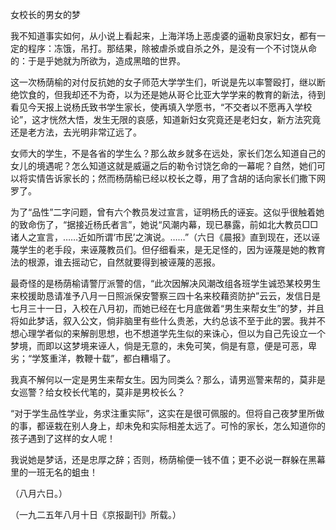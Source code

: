 女校长的男女的梦

  

我不知道事实如何，从小说上看起来，上海洋场上恶虔婆的逼勒良家妇女，都有一定的程序：冻饿，吊打。那结果，除被虐杀或自杀之外，是没有一个不讨饶从命的：于是乎她就为所欲为，造成黑暗的世界。

这一次杨荫榆的对付反抗她的女子师范大学学生们，听说是先以率警殴打，继以断绝饮食的，但我却还不为奇，以为还是她从哥仑比亚大学学来的教育的新法，待到看见今天报上说杨氏致书学生家长，使再填入学愿书，“不交者以不愿再入学校论”，这才恍然大悟，发生无限的哀感，知道新妇女究竟还是老妇女，新方法究竟还是老方法，去光明非常辽远了。

女师大的学生，不是各省的学生么？那么故乡就多在远处，家长们怎么知道自己的女儿的境遇呢？怎么知道这就是威逼之后的勒令讨饶乞命的一幕呢？自然，她们可以将实情告诉家长的；然而杨荫榆已经以校长之尊，用了含胡的话向家长们撒下网罗了。

为了“品性”二字问题，曾有六个教员发过宣言，证明杨氏的诬妄。这似乎很触着她的致命伤了，“据接近杨氏者言”，她说“风潮内幕，现已暴露，前如北大教员□□诸人之宣言，……近如所谓‘市民’之演说。……”（六日《晨报》直到现在，还以诬蔑学生的老手段，来诬蔑教员们。但仔细看来，是无足怪的，因为诬蔑是她的教育法的根源，谁去摇动它，自然就要得到被诬蔑的恶报。

最奇怪的是杨荫榆请警厅派警的信，“此次因解决风潮改组各班学生诚恐某校男生来校援助恳请准予八月一日照派保安警察三四十名来校藉资防护”云云，发信日是七月三十一日，入校在八月初，而她已经在七月底做着“男生来帮女生”的梦，并且将如此梦话，叙入公文，倘非脑里有些什么贵恙，大约总该不至于此的罢。我并不想心理学者似的来解剖思想，也不想道学先生似的来诛心，但以为自己先设立一个梦境，而即以这梦境来诬人，倘是无意的，未免可笑，倘是有意，便是可恶，卑劣；“学笈重洋，教鞭十载”，都白糟塌了。

我真不解何以一定是男生来帮女生。因为同类么？那么，请男巡警来帮的，莫非是女巡警？给女校长代笔的，莫非是男校长么？

“对于学生品性学业，务求注重实际”，这实在是很可佩服的。但将自己夜梦里所做的事，都诬栽在别人身上，却未免和实际相差太远了。可怜的家长，怎么知道你的孩子遇到了这样的女人呢！

我说她是梦话，还是忠厚之辞；否则，杨荫榆便一钱不值；更不必说一群躲在黑幕里的一班无名的蛆虫！

  

（八月六日。）

（一九二五年八月十日《京报副刊》所载。）